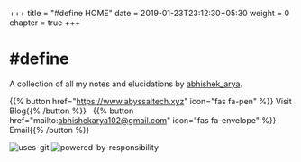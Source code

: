 +++
title = "#define HOME"
date = 2019-01-23T23:12:30+05:30
weight = 0
chapter = true
+++

# #define

A collection of all my notes and elucidations by [abhishek_arya](https://www.github.com/abhishekarya1).

{{% button href="https://www.abyssaltech.xyz" icon="fas fa-pen" %}} Visit Blog{{% /button %}} &nbsp;
{{% button href="mailto:abhishekarya102@gmail.com" icon="fas fa-envelope" %}} Email{{% /button %}}

![uses-git](https://forthebadge.com/images/badges/uses-git.svg)
![powered-by-responsibility](https://forthebadge.com/images/badges/powered-by-responsibility.svg)

